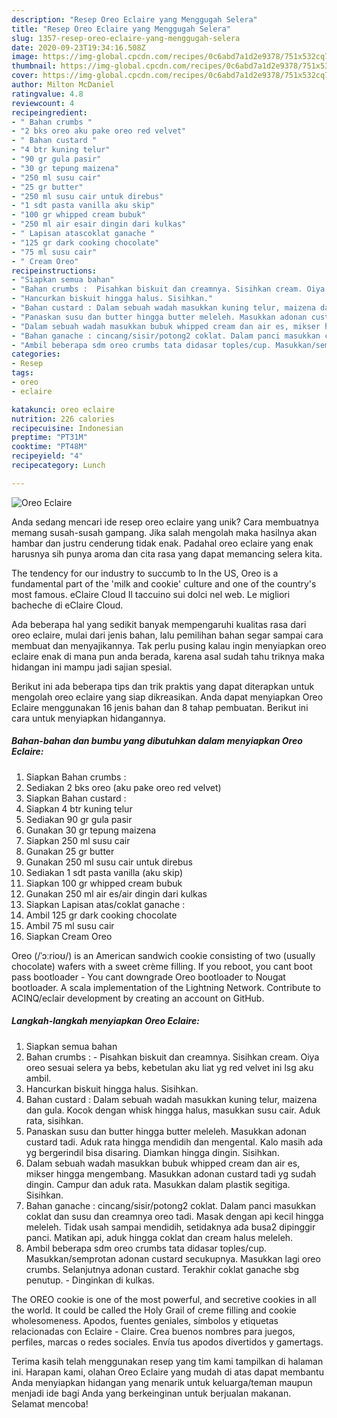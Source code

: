 ```yaml
---
description: "Resep Oreo Eclaire yang Menggugah Selera"
title: "Resep Oreo Eclaire yang Menggugah Selera"
slug: 1357-resep-oreo-eclaire-yang-menggugah-selera
date: 2020-09-23T19:34:16.508Z
image: https://img-global.cpcdn.com/recipes/0c6abd7a1d2e9378/751x532cq70/oreo-eclaire-foto-resep-utama.jpg
thumbnail: https://img-global.cpcdn.com/recipes/0c6abd7a1d2e9378/751x532cq70/oreo-eclaire-foto-resep-utama.jpg
cover: https://img-global.cpcdn.com/recipes/0c6abd7a1d2e9378/751x532cq70/oreo-eclaire-foto-resep-utama.jpg
author: Milton McDaniel
ratingvalue: 4.8
reviewcount: 4
recipeingredient:
- " Bahan crumbs "
- "2 bks oreo aku pake oreo red velvet"
- " Bahan custard "
- "4 btr kuning telur"
- "90 gr gula pasir"
- "30 gr tepung maizena"
- "250 ml susu cair"
- "25 gr butter"
- "250 ml susu cair untuk direbus"
- "1 sdt pasta vanilla aku skip"
- "100 gr whipped cream bubuk"
- "250 ml air esair dingin dari kulkas"
- " Lapisan atascoklat ganache "
- "125 gr dark cooking chocolate"
- "75 ml susu cair"
- " Cream Oreo"
recipeinstructions:
- "Siapkan semua bahan"
- "Bahan crumbs :  Pisahkan biskuit dan creamnya. Sisihkan cream. Oiya oreo sesuai selera ya bebs, kebetulan aku liat yg red velvet ini lsg aku ambil."
- "Hancurkan biskuit hingga halus. Sisihkan."
- "Bahan custard : Dalam sebuah wadah masukkan kuning telur, maizena dan gula. Kocok dengan whisk hingga halus, masukkan susu cair. Aduk rata, sisihkan."
- "Panaskan susu dan butter hingga butter meleleh. Masukkan adonan custard tadi. Aduk rata hingga mendidih dan mengental. Kalo masih ada yg bergerindil bisa disaring. Diamkan hingga dingin. Sisihkan."
- "Dalam sebuah wadah masukkan bubuk whipped cream dan air es, mikser hingga mengembang. Masukkan adonan custard tadi yg sudah dingin. Campur dan aduk rata. Masukkan dalam plastik segitiga. Sisihkan."
- "Bahan ganache : cincang/sisir/potong2 coklat. Dalam panci masukkan coklat dan susu dan creamnya oreo tadi. Masak dengan api kecil hingga meleleh. Tidak usah sampai mendidih, setidaknya ada busa2 dipinggir panci. Matikan api, aduk hingga coklat dan cream halus meleleh."
- "Ambil beberapa sdm oreo crumbs tata didasar toples/cup. Masukkan/semprotan adonan custard secukupnya. Masukkan lagi oreo crumbs. Selanjutnya adonan custard. Terakhir coklat ganache sbg penutup.  Dinginkan di kulkas."
categories:
- Resep
tags:
- oreo
- eclaire

katakunci: oreo eclaire 
nutrition: 226 calories
recipecuisine: Indonesian
preptime: "PT31M"
cooktime: "PT48M"
recipeyield: "4"
recipecategory: Lunch

---
```



![Oreo Eclaire](https://img-global.cpcdn.com/recipes/0c6abd7a1d2e9378/751x532cq70/oreo-eclaire-foto-resep-utama.jpg)

Anda sedang mencari ide resep oreo eclaire yang unik? Cara membuatnya memang susah-susah gampang. Jika salah mengolah maka hasilnya akan hambar dan justru cenderung tidak enak. Padahal oreo eclaire yang enak harusnya sih punya aroma dan cita rasa yang dapat memancing selera kita.

The tendency for our industry to succumb to In the US, Oreo is a fundamental part of the &#39;milk and cookie&#39; culture and one of the country&#39;s most famous. eClaire Cloud Il taccuino sui dolci nel web. Le migliori bacheche di eClaire Cloud.

Ada beberapa hal yang sedikit banyak mempengaruhi kualitas rasa dari oreo eclaire, mulai dari jenis bahan, lalu pemilihan bahan segar sampai cara membuat dan menyajikannya. Tak perlu pusing kalau ingin menyiapkan oreo eclaire enak di mana pun anda berada, karena asal sudah tahu triknya maka hidangan ini mampu jadi sajian spesial.


Berikut ini ada beberapa tips dan trik praktis yang dapat diterapkan untuk mengolah oreo eclaire yang siap dikreasikan. Anda dapat menyiapkan Oreo Eclaire menggunakan 16 jenis bahan dan 8 tahap pembuatan. Berikut ini cara untuk menyiapkan hidangannya.

<!--inarticleads1-->

##### Bahan-bahan dan bumbu yang dibutuhkan dalam menyiapkan Oreo Eclaire:

1. Siapkan  Bahan crumbs :
1. Sediakan 2 bks oreo (aku pake oreo red velvet)
1. Siapkan  Bahan custard :
1. Siapkan 4 btr kuning telur
1. Sediakan 90 gr gula pasir
1. Gunakan 30 gr tepung maizena
1. Siapkan 250 ml susu cair
1. Gunakan 25 gr butter
1. Gunakan 250 ml susu cair untuk direbus
1. Sediakan 1 sdt pasta vanilla (aku skip)
1. Siapkan 100 gr whipped cream bubuk
1. Gunakan 250 ml air es/air dingin dari kulkas
1. Siapkan  Lapisan atas/coklat ganache :
1. Ambil 125 gr dark cooking chocolate
1. Ambil 75 ml susu cair
1. Siapkan  Cream Oreo


Oreo (/ˈɔːrioʊ/) is an American sandwich cookie consisting of two (usually chocolate) wafers with a sweet crème filling. If you reboot, you cant boot pass bootloader - You cant downgrade Oreo bootloader to Nougat bootloader. A scala implementation of the Lightning Network. Contribute to ACINQ/eclair development by creating an account on GitHub. 

<!--inarticleads2-->

##### Langkah-langkah menyiapkan Oreo Eclaire:

1. Siapkan semua bahan
1. Bahan crumbs :  - Pisahkan biskuit dan creamnya. Sisihkan cream. Oiya oreo sesuai selera ya bebs, kebetulan aku liat yg red velvet ini lsg aku ambil.
1. Hancurkan biskuit hingga halus. Sisihkan.
1. Bahan custard : Dalam sebuah wadah masukkan kuning telur, maizena dan gula. Kocok dengan whisk hingga halus, masukkan susu cair. Aduk rata, sisihkan.
1. Panaskan susu dan butter hingga butter meleleh. Masukkan adonan custard tadi. Aduk rata hingga mendidih dan mengental. Kalo masih ada yg bergerindil bisa disaring. Diamkan hingga dingin. Sisihkan.
1. Dalam sebuah wadah masukkan bubuk whipped cream dan air es, mikser hingga mengembang. Masukkan adonan custard tadi yg sudah dingin. Campur dan aduk rata. Masukkan dalam plastik segitiga. Sisihkan.
1. Bahan ganache : cincang/sisir/potong2 coklat. Dalam panci masukkan coklat dan susu dan creamnya oreo tadi. Masak dengan api kecil hingga meleleh. Tidak usah sampai mendidih, setidaknya ada busa2 dipinggir panci. Matikan api, aduk hingga coklat dan cream halus meleleh.
1. Ambil beberapa sdm oreo crumbs tata didasar toples/cup. Masukkan/semprotan adonan custard secukupnya. Masukkan lagi oreo crumbs. Selanjutnya adonan custard. Terakhir coklat ganache sbg penutup.  - Dinginkan di kulkas.


The OREO cookie is one of the most powerful, and secretive cookies in all the world. It could be called the Holy Grail of creme filling and cookie wholesomeness. Apodos, fuentes geniales, símbolos y etiquetas relacionadas con Eclaire - Claire. Crea buenos nombres para juegos, perfiles, marcas o redes sociales. Envía tus apodos divertidos y gamertags. 

Terima kasih telah menggunakan resep yang tim kami tampilkan di halaman ini. Harapan kami, olahan Oreo Eclaire yang mudah di atas dapat membantu Anda menyiapkan hidangan yang menarik untuk keluarga/teman maupun menjadi ide bagi Anda yang berkeinginan untuk berjualan makanan. Selamat mencoba!

